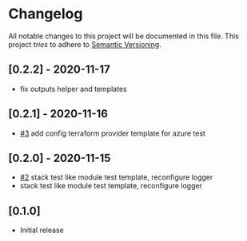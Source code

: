 # Changelog

All notable changes to this project will be documented in this file.
This project *tries* to adhere to [Semantic Versioning](http://semver.org/).

## [0.2.2] - 2020-11-17
- fix outputs helper and templates

## [0.2.1] - 2020-11-16
- [#3](https://github.com/boltops-tools/rspec-terraspace/pull/3) add config terraform provider template for azure test

## [0.2.0] - 2020-11-15
- [#2](https://github.com/boltops-tools/rspec-terraspace/pull/2) stack test like module test template, reconfigure logger
- stack test like module test template, reconfigure logger

## [0.1.0]
- Initial release
